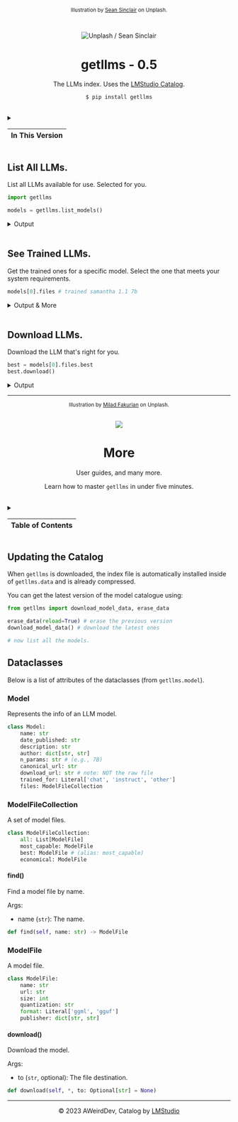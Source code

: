 <div align="center">
<sub>

Illustration by [Sean Sinclair](https://unsplash.com/@seanwsinclair) on Unplash.

</sub>

<br />

<img
  src="https://github.com/AWeirdScratcher/getllms/assets/90096971/3280e416-2e9a-4ae5-965d-c1c69d351d90"
  alt="Unplash / Sean Sinclair"
  />

# getllms - 0.5

The LLMs index. Uses the [LMStudio Catalog](https://github.com/lmstudio-ai/model-catalog).

`$ pip install getllms`

</div>

<br />

<details>
  <summary>
    <table>
      <thead>
        <tr>
          <th>In This Version</th>
        </tr>
      </thead>
    </table>
  </summary>
  <p>

**What's New**

- `0.5`: Support for Notebooks
- `0.4`: Minor fixes

  </p>
</details>

## List All LLMs.

List all LLMs available for use. Selected for you.

```python
import getllms

models = getllms.list_models()
```

<details>
    <summary>Output</summary>
<p>

```python
[
    Model(
        name='Samantha 1.1 7B',
        description='Samantha has been trained in philos…',
        files=[ …(2) ]
    ),
    Model(
        name='Redmond-Puffin-13B-V1.3',
        description='Redmond-Puffin-13B is one of the wo…',
        files=[ …(1) ]
    )
]
```

</p>
</details>

<br />

## See Trained LLMs.

Get the trained ones for a specific model. Select the one that meets your system requirements.

```python
models[0].files # trained samantha 1.1 7b
```

<details>
    <summary>Output & More</summary>
<p>

**Output**

```python
FileCollection(
    best=ModelFile(
        name='samantha-1.1-llama-7b.ggmlv3.q6_K.bin',
        size=5528904320,
        url='https://huggingface.co/TheBlok…'
    ),
    +1
)
```

***

**More**

Additionally, you can see all the available model files:

```python
models[0].files.all # [ ModelFile(name='samantha-1.1-llama-…'), … ]
```

</p>
</details>

<br />

## Download LLMs.

Download the LLM that's right for you.

```python
best = models[0].files.best
best.download()
```

<details>
    <summary>Output</summary>
<p>

```python
Downloading... 116.44MB / 5.15GB (2.00%)
```

</p>
</details>

***

<div align="center">

<sub>

Illustration by [Milad Fakurian](https://unsplash.com/@fakurian) on Unplash.

</sub>

<br />

<img src="https://github.com/AWeirdScratcher/getllms/assets/90096971/42c9b72e-cd0c-4a88-85f9-dc0dd06ae7a2" />

# More

User guides, and many more.

Learn how to master `getllms` in under five minutes.

</div>

<br />

<details>
  <summary>
    <table>
      <thead>
        <tr>
          <th>Table of Contents</th>
        </tr>
      </thead>
    </table>
  </summary>
  <p>

**TOC**

1. [Updating the Catalog](#updating-the-catalog)
2. [Dataclasses](#dataclasses)
   - [`Model`](#model)
   - [`ModelFileCollection`](#modelfilecollection)
     - `find()`
   - [`ModelFile`](#modelfile)
     - `download()`
    
  </p>
</details>

## Updating the Catalog

When `getllms` is downloaded, the index file is automatically installed inside of `getllms.data` and is already compressed.

You can get the latest version of the model catalogue using:

```python
from getllms import download_model_data, erase_data

erase_data(reload=True) # erase the previous version
download_model_data() # download the latest ones

# now list all the models.
```

## Dataclasses

Below is a list of attributes of the dataclasses (from `getllms.model`).

### Model

Represents the info of an LLM model.

```python
class Model:
    name: str
    date_published: str
    description: str
    author: dict[str, str]
    n_params: str # (e.g., 7B)
    canonical_url: str
    download_url: str # note: NOT the raw file
    trained_for: Literal['chat', 'instruct', 'other']
    files: ModelFileCollection
```

### ModelFileCollection

A set of model files.

```python
class ModelFileCollection:
    all: List[ModelFile]
    most_capable: ModelFile
    best: ModelFile # (alias: most_capable)
    economical: ModelFile
```

#### find()

Find a model file by name.

Args:
- name (`str`): The name.

```python
def find(self, name: str) -> ModelFile
```

### ModelFile

A model file.

```python
class ModelFile:
    name: str
    url: str
    size: int
    quantization: str
    format: Literal['ggml', 'gguf']
    publisher: dict[str, str]
```

#### download()

Download the model.

Args:
- to (`str`, optional): The file destination.

```python
def download(self, *, to: Optional[str] = None)
```

***

<div align="center">

© 2023 AWeirdDev, Catalog by [LMStudio](https://github.com/lmstudio-ai)

</div>
